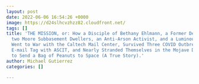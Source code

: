 ```yaml
---
layout: post
date: 2022-06-06 16:54:26 +0000
image: https://d24slhcvzhzz82.cloudfront.net/
tags: []
title: 'THE MISSION, or: How a Disciple of Bethany Ehlmann, a Former Desert Militiaman,
  two Moore Subbasement Dwellers, an Anti-Arson Activist, and a Luminous Plasma Scientist
  Went to War with the Caltech Mail Center, Survived Three COVID Outbreaks, Played
  E-mail Tag with ASCIT, and Nearly Stranded Themselves in the Mojave Desert in order
  to Send a Bag of Peanuts to Space (A True Story).'
author: Michael Gutierrez
categories: []

---
```

